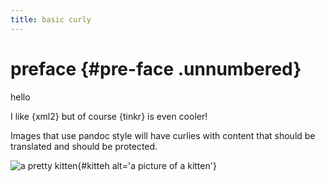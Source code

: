 ```yaml
---
title: basic curly
---
```


# preface {#pre-face .unnumbered}

hello

I like {xml2} but of course {tinkr} is even cooler!

Images that use pandoc style will have curlies with content that should be translated and should be protected.

![a pretty kitten](https://placekitten.com/200/300){#kitteh alt='a picture of a kitten'}

